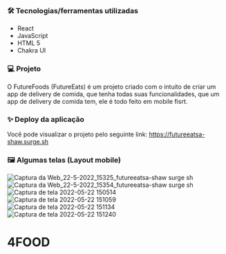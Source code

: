 ### 🛠️ Tecnologias/ferramentas utilizadas

- React
- JavaScript
- HTML 5
- Chakra UI

### 💻 Projeto

O FutureFoods (FutureEats) é um projeto criado com o intuito de criar um app de delivery de comida, que tenha todas suas funcionalidades, que um app de delivery de comida tem, ele é todo feito em mobile fisrt. 

### ✨ Deploy da aplicação

Você pode visualizar o projeto pelo seguinte link: https://futureeatsa-shaw.surge.sh

### 🖼️ Algumas telas (Layout mobile)

![Captura da Web_22-5-2022_15325_futureeatsa-shaw surge sh](https://user-images.githubusercontent.com/88721328/169709690-9a665ac9-094a-4b24-a913-182373cf5d5a.jpeg)
![Captura da Web_22-5-2022_15354_futureeatsa-shaw surge sh](https://user-images.githubusercontent.com/88721328/169709701-64113647-7bd0-4bb2-86d6-ec5af2c970c3.jpeg)
![Captura de tela 2022-05-22 150514](https://user-images.githubusercontent.com/88721328/169709708-5a57ae76-32bf-46a7-8250-e4a8d0554352.png)
![Captura de tela 2022-05-22 151059](https://user-images.githubusercontent.com/88721328/169709716-f34735b1-402a-4b73-bb1f-c00f9d664c37.png)
![Captura de tela 2022-05-22 151134](https://user-images.githubusercontent.com/88721328/169709717-9cb65758-d295-4d2b-be0e-e703bd4394f3.png)
![Captura de tela 2022-05-22 151240](https://user-images.githubusercontent.com/88721328/169709718-40061f5b-dd9c-4620-9feb-10514f235a65.png)
# 4FOOD
